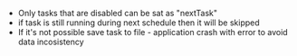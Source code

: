 - Only tasks that are disabled can be sat as "nextTask"
- if task is still running during next schedule then it will be skipped
- If it's not possible save task to file - application crash with error to avoid data incosistency 